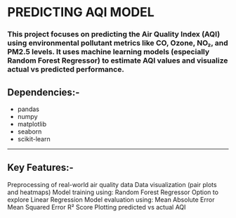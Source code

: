 # PREDICTING AQI MODEL
### This project focuses on predicting the Air Quality Index (AQI) using environmental pollutant metrics like CO, Ozone, NO₂, and PM2.5 levels. It uses machine learning models (especially Random Forest Regressor) to estimate AQI values and visualize actual vs predicted performance.
## Dependencies:-
- pandas
- numpy
- matplotlib
- seaborn
- scikit-learn
---
## Key Features:-
Preprocessing of real-world air quality data
Data visualization (pair plots and heatmaps)
Model training using:
Random Forest Regressor
Option to explore Linear Regression
Model evaluation using:
Mean Absolute Error
Mean Squared Error
R² Score
Plotting predicted vs actual AQI
